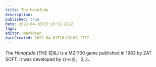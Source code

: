 ```yaml
---
title: The Hanafuda
description: 
published: true
date: 2022-04-10T15:28:52.261Z
tags: 
editor: markdown
dateCreated: 2022-04-01T18:20:08.177Z
---
```


_The Hanafuda_ (<span lang='ja'>THE 花札</span>) is a MZ-700 game published in 1983 by ZAT SOFT.
It was developed by ひゃあ。えふ.

